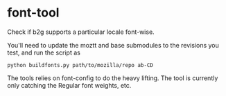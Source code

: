 font-tool
=========

Check if b2g supports a particular locale font-wise.

You'll need to update the moztt and base submodules to the revisions you test, and run the script as

    python buildfonts.py path/to/mozilla/repo ab-CD

The tools relies on font-config to do the heavy lifting.
The tool is currently only catching the Regular font weights, etc.
